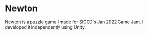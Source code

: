 # Newton

Newton is a puzzle game I made for SIGGD's Jan 2022 Game Jam.
I developed it independently using Unity.

